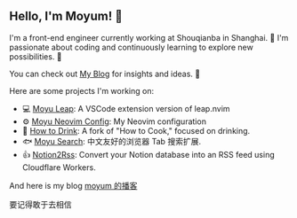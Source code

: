 ## Hello, I'm Moyum! 👋
I'm a front-end engineer currently working at Shouqianba in Shanghai. 🌆 I'm passionate about coding and continuously learning to explore new possibilities. 🚀

You can check out [My Blog](https://moyum.notion.site/moyum-130e29bd912180f7bee6c01cc2b09017) for insights and ideas. 📝

Here are some projects I'm working on:

- 💻 [Moyu Leap](https://github.com/MoYuM/moyu-leap): A VSCode extension version of leap.nvim 
- ⚙️ [Moyu Neovim Config](https://github.com/MoYuM/nvim): My Neovim configuration 
- 🍹 [How to Drink](https://github.com/MoYuM/HowToDrink): A fork of "How to Cook," focused on drinking.
- 🐟 [Moyu Search](https://chromewebstore.google.com/detail/moyu-search/bomgjaoflafjgeojbdakogolgdingcib?authuser=0&hl=zh-CN): 中文友好的浏览器 Tab 搜索扩展.
- 👍 [Notion2Rss](https://github.com/MoYuM/notion2rss): Convert your Notion database into an RSS feed using Cloudflare Workers.

And here is my blog
[moyum 的播客](https://moyum.notion.site/moyum-130e29bd912180f7bee6c01cc2b09017)

要记得敢于去相信
